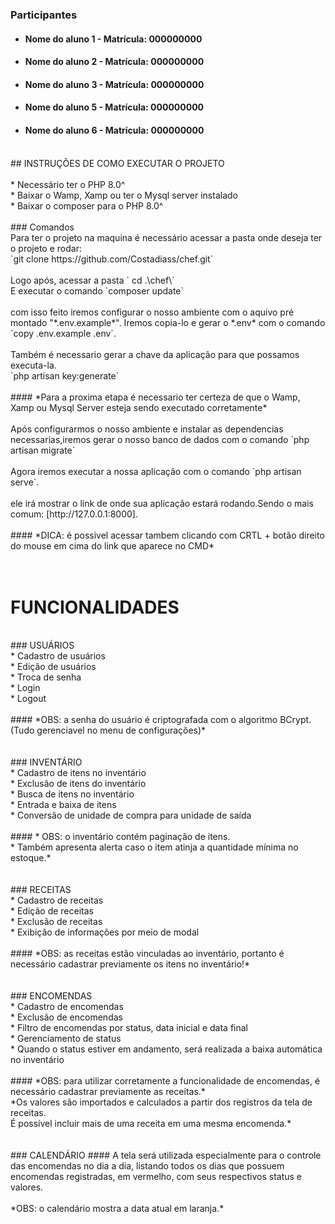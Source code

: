 
### Participantes </br>
* #### Nome do aluno 1 - Matrícula: 000000000  </br>
* #### Nome do aluno 2 - Matrícula: 000000000  </br>
* #### Nome do aluno 3 - Matrícula: 000000000  </br>
* #### Nome do aluno 5 - Matrícula: 000000000  </br>
* #### Nome do aluno 6 - Matrícula: 000000000  </br>
</br>
## INSTRUÇÕES DE COMO EXECUTAR O PROJETO </br>
</br>
* Necessário ter o PHP 8.0^</br>
* Baixar o Wamp, Xamp ou ter o Mysql server instalado</br>
* Baixar o composer para o PHP 8.0^ </br>
</br>
### Comandos</br>
Para ter o projeto na maquina é necessário acessar a pasta onde deseja ter o projeto e rodar: <br>
 `git clone https://github.com/Costadiass/chef.git`</br>
</br>
Logo após, acessar a pasta ` cd .\chef\`</br>
E executar o comando `composer update`</br>
</br>
com isso feito iremos configurar o nosso ambiente com o aquivo pré montado "*.env.example*". Iremos copia-lo e gerar o *.env* com o comando `copy .env.example .env`.</br>
</br>
Também é necessario gerar a chave da aplicação para que possamos executa-la.</br>
`php artisan key:generate`</br>
</br>
#### *Para a proxima etapa é necessario ter certeza de que o Wamp, Xamp ou Mysql Server esteja sendo executado corretamente*</br>
</br>
Após configurarmos o nosso ambiente e instalar as dependencias necessarias,iremos gerar o nosso banco de dados com o comando `php artisan migrate`</br>
</br>
Agora iremos executar a nossa aplicação com o comando `php artisan serve`.</br>
</br>
ele irá mostrar o link de onde sua aplicação estará rodando.Sendo o mais comum: [http://127.0.0.1:8000].</br>
</br>
#### *DICA: é possivel acessar tambem clicando com CRTL + botão direito do mouse em cima do link que aparece no CMD*</br>
<br>
<br>


# FUNCIONALIDADES</br>
</br>
### USUÁRIOS </br>
* Cadastro de usuários  </br>
* Edição de usuários  </br>
* Troca de senha  </br>
* Login  </br>
* Logout  </br>
</br>
#### *OBS: a senha do usuário é criptografada com o algoritmo BCrypt. (Tudo gerenciavel no menu de configurações)*</br>
</br>
</br>
### INVENTÁRIO</br>
* Cadastro de itens no inventário  </br>
* Exclusão de itens do inventário  </br>
* Busca de itens no inventário  </br>
* Entrada e baixa de itens  </br>
* Conversão de unidade de compra para unidade de saída  </br>
</br>
#### * OBS: o inventário contém paginação de itens.<br>  *
Também apresenta alerta caso o item atinja a quantidade mínima no estoque.*</br>
</br>
</br>
### RECEITAS</br>
* Cadastro de receitas  </br>
* Edição de receitas  </br>
* Exclusão de receitas  </br>
* Exibição de informações por meio de modal  </br>
</br>
#### *OBS: as receitas estão vinculadas ao inventário, portanto é necessário cadastrar previamente os itens no inventário!*</br>
</br>
</br>
### ENCOMENDAS</br>
* Cadastro de encomendas  </br>
* Exclusão de encomendas  </br>
* Filtro de encomendas por status, data inicial e data final  </br>
* Gerenciamento de status  </br>
* Quando o status estiver em andamento, será realizada a baixa automática no inventário  </br>
</br>
#### *OBS: para utilizar corretamente a funcionalidade de encomendas, é necessário cadastrar previamente as receitas.*<br>  
*Os valores são importados e calculados a partir dos registros da tela de receitas.  </br>
É possível incluir mais de uma receita em uma mesma encomenda.*</br>
</br>
</br>
### CALENDÁRIO
#### A tela será utilizada especialmente para o controle das encomendas no dia a dia, listando todos os dias que possuem encomendas registradas, em vermelho, com seus respectivos status e valores.  </br>
</br>
*OBS: o calendário mostra a data atual em laranja.*  </br>
 
 
